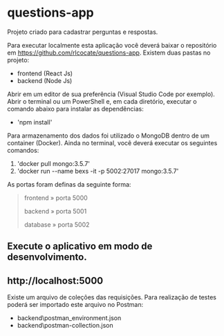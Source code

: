questions-app
===============

Projeto criado para cadastrar perguntas e respostas.

Para executar localmente esta aplicação você deverá baixar o repositório em https://github.com/rlcocate/questions-app.
Existem duas pastas no projeto:

- frontend (React Js)
- backend  (Node Js)

Abrir em um editor de sua preferência (Visual Studio Code por exemplo). Abrir o terminal ou um PowerShell e, em cada diretório, executar o comando abaixo para instalar as dependências:

- 'npm install'

Para armazenamento dos dados foi utilizado o MongoDB dentro de um container (Docker).
Ainda no terminal, você deverá executar os seguintes comandos:

1. 'docker pull mongo:3.5.7'
2. 'docker run --name bexs -it -p 5002:27017 mongo:3.5.7'

As portas foram definas da seguinte forma:
>
> frontend » porta 5000
>
> backend  » porta 5001
>
> database » porta 5002
>

Execute o aplicativo em modo de desenvolvimento.
-----------------------------------
http://localhost:5000
-----------------------------------

Existe um arquivo de coleções das requisições. Para realização de testes poderá ser importado este arquivo no Postman:

- backend\postman_environment.json
- backend\postman-collection.json
